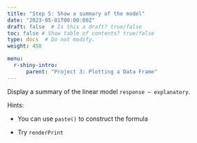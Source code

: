 ```yaml
---
title: "Step 5: Show a summary of the model"
date: "2023-05-01T00:00:00Z"
draft: false  # Is this a draft? true/false
toc: false # Show table of contents? true/false
type: docs  # Do not modify.
weight: 450

menu:
  r-shiny-intro:
      parent: "Project 3: Plotting a Data Frame"
---
```


Display a summary of the linear model `response ~ explanatory`.

Hints:
- You can use `paste()` to construct the formula

- Try `renderPrint`